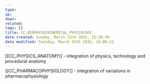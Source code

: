 ```yaml
---
type: 
up: 
down: 
related: 
tags: []
title: CC_BIOPHYSICOCHEMICAL_PHYSIOLOGY
date created: Sunday, March 23rd 2025, 15:39:49
date modified: Tuesday, March 25th 2025, 16:09:21
---
```


[[CC_PHYSICS_ANATOMY]] - integration of physics, technology and procedural anatomy

[[CC_PHARMACOPHYSIOLOGY]] - integration of variations in pharmacophysiology
